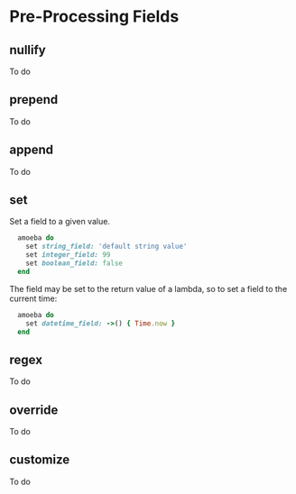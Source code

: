 # Pre-Processing Fields

## nullify

To do

## prepend

To do

## append

To do

## set

Set a field to a given value.

```ruby
  amoeba do
    set string_field: 'default string value'
    set integer_field: 99
    set boolean_field: false
  end
```

The field may be set to the return value of a lambda, so to set a field to the
current time:

```ruby
  amoeba do
    set datetime_field: ->() { Time.now }
  end
```

## regex

To do

## override

To do

## customize

To do
